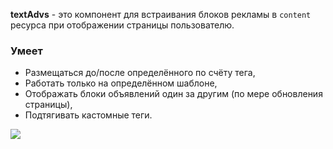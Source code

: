 **textAdvs** - это компонент для встраивания блоков рекламы в `content` ресурса при отображении страницы пользователю.

### Умеет
* Размещаться до/после определённого по счёту тега,
* Работать только на определённом шаблоне,
* Отображать блоки объявлений один за другим (по мере обновления страницы),
* Подтягивать кастомные теги.

[![](https://file.modx.pro/files/2/2/d/22d43278a36228c5a54741593ed2f7ed.png)](https://file.modx.pro/files/2/2/d/22d43278a36228c5a54741593ed2f7ed.png)
